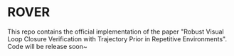 # ROVER
This repo contains the official implementation of the paper "Robust Visual Loop Closure Verification with Trajectory Prior in Repetitive Environments".
Code will be release soon~


